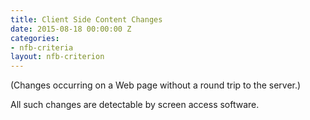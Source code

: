 ```yaml
---
title: Client Side Content Changes
date: 2015-08-18 00:00:00 Z
categories:
- nfb-criteria
layout: nfb-criterion
---
```


(Changes occurring on a Web page without a round trip to the server.)

All such changes are detectable by screen access software.